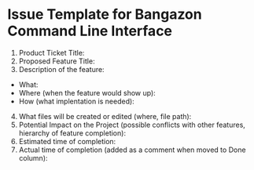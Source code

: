 # Issue Template for Bangazon Command Line Interface

1. Product Ticket Title:
2. Proposed Feature Title:
3. Description of the feature:
 * What:
 * Where (when the feature would show up):
 * How (what implentation is needed):
4. What files will be created or edited (where, file path):
5. Potential Impact on the Project (possible conflicts with other features, hierarchy of feature completion):
6. Estimated time of completion:
7. Actual time of completion (added as a comment when moved to Done column):
